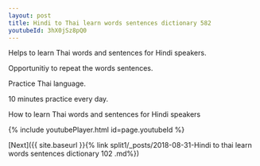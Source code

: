 ```yaml
---
layout: post
title: Hindi to Thai learn words sentences dictionary 582 
youtubeId: 3hX0jSz8pQ0
---
```

 
 
Helps to learn Thai words and sentences for Hindi speakers.

Opportunitiy to repeat the words sentences. 

Practice Thai language. 
 
10 minutes practice every day. 
 
How to learn Thai words and sentences for Hindi speakers 
 
{% include youtubePlayer.html id=page.youtubeId %}
 
 
[Next]({{ site.baseurl }}{% link  split1/_posts/2018-08-31-Hindi to thai learn words sentences dictionary 102 .md%})
 
